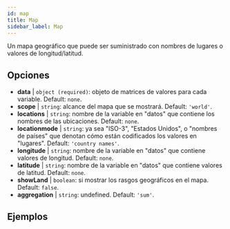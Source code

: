 ```yaml
---
id: map
title: Map
sidebar_label: Map
---
```


Un mapa geográfico que puede ser suministrado con nombres de lugares o valores de longitud/latitud.

## Opciones

* __data__ | `object (required)`: objeto de matrices de valores para cada variable. Default: `none`.
* __scope__ | `string`: alcance del mapa que se mostrará. Default: `'world'`.
* __locations__ | `string`: nombre de la variable en "datos" que contiene los nombres de las ubicaciones. Default: `none`.
* __locationmode__ | `string`: ya sea "ISO-3", "Estados Unidos", o "nombres de países" que denotan cómo están codificados los valores en "lugares". Default: `'country names'`.
* __longitude__ | `string`: nombre de la variable en "datos" que contiene valores de longitud. Default: `none`.
* __latitude__ | `string`: nombre de la variable en "datos" que contiene valores de latitud. Default: `none`.
* __showLand__ | `boolean`: si mostrar los rasgos geográficos en el mapa. Default: `false`.
* __aggregation__ | `string`: undefined. Default: `'sum'`.


## Ejemplos
